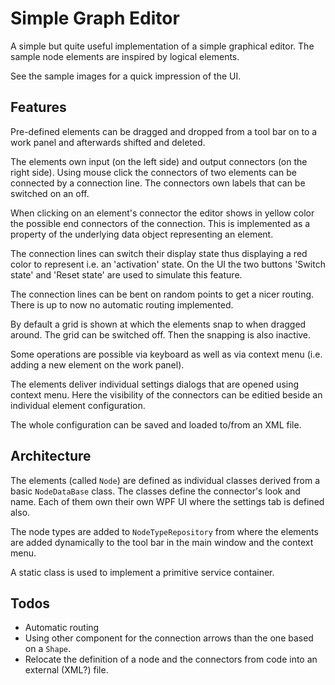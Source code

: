 # Simple Graph Editor

A simple but quite useful implementation of a simple graphical editor. The sample node elements are inspired by logical elements. 

See the sample images for a quick impression of the UI.

## Features

Pre-defined elements can be dragged and dropped from a tool bar on to a work panel and afterwards shifted and deleted.

The elements own input (on the left side) and output connectors (on the right side). Using mouse click the connectors of two elements can be connected by a connection line. The connectors own labels that can be switched on an off.

When clicking on an element's connector the editor shows in yellow color the possible end connectors of the connection. This is implemented as a property of the underlying data object representing an element.

The connection lines can switch their display state thus displaying a red color to represent i.e. an 'activation' state. On the UI the two buttons 'Switch state' and 'Reset state' are used to simulate this feature.

The connection lines can be bent on random points to get a nicer routing. There is up to now no automatic routing implemented.

By default a grid is shown at which the elements snap to when dragged around. The grid can be switched off. Then the snapping is also inactive.

Some operations are possible via keyboard as well as via context menu (i.e. adding a new element on the work panel).

The elements deliver individual settings dialogs that are opened using context menu. Here the visibility of the connectors can be editied beside an individual element configuration.

The whole configuration can be saved and loaded to/from an XML file.

## Architecture

The elements (called `Node`) are defined as individual classes derived from a basic `NodeDataBase` class. The classes define the connector's look and name. Each of them own their own WPF UI where the settings tab is defined also.

The node types are added to `NodeTypeRepository` from where the elements are added dynamically to the tool bar in the main window and the context menu.

A static class is used to implement a primitive service container.

## Todos

- Automatic routing
- Using other component for the connection arrows than the one based on a `Shape`.
- Relocate the definition of a node and the connectors from code into an external (XML?) file.
